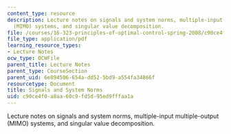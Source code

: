 ```yaml
---
content_type: resource
description: Lecture notes on signals and system norms, multiple-input multiple-output
  (MIMO) systems, and singular value decomposition.
file: /courses/16-323-principles-of-optimal-control-spring-2008/c90ce4f0a8aa60c9fd5d95ed9fffaa1a_lec15.pdf
file_type: application/pdf
learning_resource_types:
- Lecture Notes
ocw_type: OCWFile
parent_title: Lecture Notes
parent_type: CourseSection
parent_uid: 6e894506-654a-dd52-5bd9-a554fa34866f
resourcetype: Document
title: Signals and System Norms
uid: c90ce4f0-a8aa-60c9-fd5d-95ed9fffaa1a
---
```

Lecture notes on signals and system norms, multiple-input multiple-output (MIMO) systems, and singular value decomposition.

